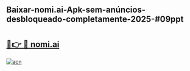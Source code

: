 ## Baixar-nomi.ai-Apk-sem-anúncios-desbloqueado-completamente-2025-#09ppt

# <h2><a href="https://ainizakaria.my?title=nomi.ai&ref=20M">🔗👉 🔴 nomi.ai</a></h2>

[![acn](https://github.com/user-attachments/assets/0f9c940e-d8b0-45ae-aac7-cd30a18b3e1c)](https://ainizakaria.my?title=nomi.ai&ref=20M)

